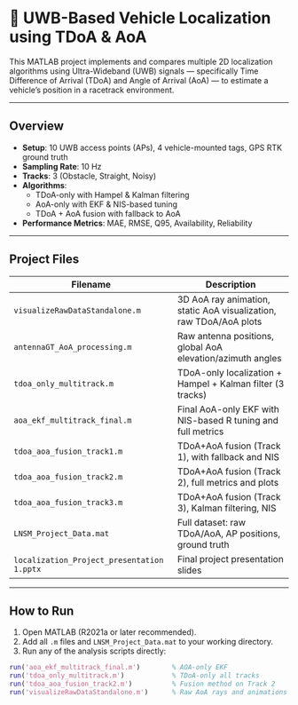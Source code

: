 # 🚗 UWB-Based Vehicle Localization using TDoA & AoA

This MATLAB project implements and compares multiple 2D localization algorithms using Ultra-Wideband (UWB) signals — specifically Time Difference of Arrival (TDoA) and Angle of Arrival (AoA) — to estimate a vehicle’s position in a racetrack environment.

---

## Overview

- **Setup**: 10 UWB access points (APs), 4 vehicle-mounted tags, GPS RTK ground truth
- **Sampling Rate**: 10 Hz
- **Tracks**: 3 (Obstacle, Straight, Noisy)
- **Algorithms**:
  - TDoA-only with Hampel & Kalman filtering
  - AoA-only with EKF & NIS-based tuning
  - TDoA + AoA fusion with fallback to AoA
- **Performance Metrics**: MAE, RMSE, Q95, Availability, Reliability

---

## Project Files

| Filename                        | Description |
|----------------------------------|-------------|
| `visualizeRawDataStandalone.m`  | 3D AoA ray animation, static AoA visualization, raw TDoA/AoA plots |
| `antennaGT_AoA_processing.m`    | Raw antenna positions, global AoA elevation/azimuth angles |
| `tdoa_only_multitrack.m`        | TDoA-only localization + Hampel + Kalman filter (3 tracks) |
| `aoa_ekf_multitrack_final.m`    | Final AoA-only EKF with NIS-based R tuning and full metrics |
| `tdoa_aoa_fusion_track1.m`      | TDoA+AoA fusion (Track 1), with fallback and NIS |
| `tdoa_aoa_fusion_track2.m`      | TDoA+AoA fusion (Track 2), full metrics and plots |
| `tdoa_aoa_fusion_track3.m`      | TDoA+AoA fusion (Track 3), Kalman filtering, NIS |
| `LNSM_Project_Data.mat`         | Full dataset: raw TDoA/AoA, AP positions, ground truth |
| `localization_Project_presentation 1.pptx` | Final project presentation slides |

---

## How to Run

1. Open MATLAB (R2021a or later recommended).
2. Add all `.m` files and `LNSM_Project_Data.mat` to your working directory.
3. Run any of the analysis scripts directly:

```matlab
run('aoa_ekf_multitrack_final.m')        % AOA-only EKF
run('tdoa_only_multitrack.m')            % TDoA-only all tracks
run('tdoa_aoa_fusion_track2.m')          % Fusion method on Track 2
run('visualizeRawDataStandalone.m')      % Raw AoA rays and animations
